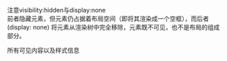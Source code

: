 注意visibility:hidden与display:none  
前者隐藏元素，但元素仍占据着布局空间（即将其渲染成一个空框），而后者 (display: none) 将元素从渲染树中完全移除，元素既不可见，也不是布局的组成部分。    

所有可见内容以及样式信息  